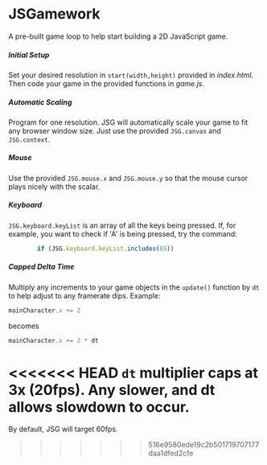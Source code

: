# JSGamework

A pre-built game loop to help start building a 2D JavaScript game.

##### Initial Setup
Set your desired resolution in `start(width,height)` provided in _index.html_. Then code your game in the provided functions in _game.js_.

##### Automatic Scaling
Program for one resolution. JSG will automatically scale your game to fit any browser window size. Just use the provided `JSG.canvas` and `JSG.context`.

##### Mouse
Use the provided `JSG.mouse.x` and `JSG.mouse.y` so that the mouse cursor plays nicely with the scalar.

##### Keyboard
`JSG.keyboard.keyList` is an array of all the keys being pressed. If, for example, you want to check if 'A' is being pressed, try the command:
```javascript
        if (JSG.keyboard.keyList.includes(65))
```

##### Capped Delta Time
Multiply any increments to your game objects in the `update()` function by `dt` to help adjust to any framerate dips. Example:
```javascript
mainCharacter.x += 2
```
becomes
```javascript
mainCharacter.x += 2 * dt
```

<<<<<<< HEAD
`dt` multiplier caps at 3x (20fps). Any slower, and dt allows slowdown to occur.
=======
By default, JSG will target 60fps.
>>>>>>> 516e9580ede19c2b501719707177daa1dfed2cfe
